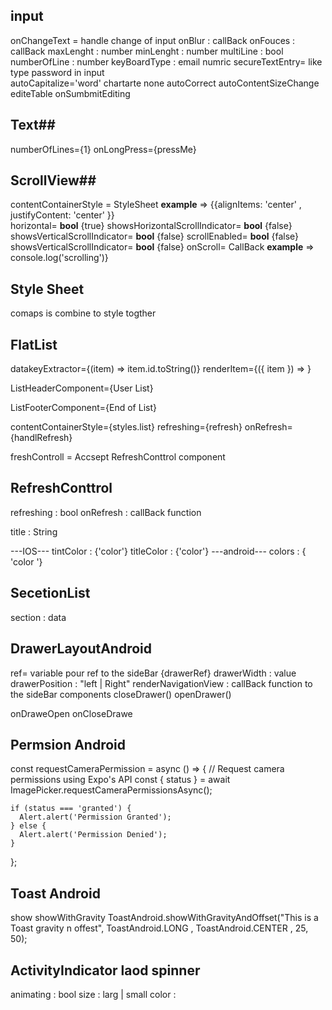 ## input ##
onChangeText = handle change of input 
onBlur : callBack
onFouces : callBack
maxLenght : number 
minLenght : number
multiLine : bool
numberOfLine : number 
keyBoardType : email numric 
secureTextEntry= like type password in input  
autoCapitalize='word' chartarte none 
autoCorrect
autoContentSizeChange
editeTable
onSumbmitEditing

## Text##
 numberOfLines={1} 
 onLongPress={pressMe} 


## ScrollView##

contentContainerStyle = StyleSheet  **example** =>  {{alignItems: 'center' , justifyContent: 'center' }}  
horizontal= **bool** {true}
showsHorizontalScrollIndicator= **bool** {false}
showsVerticalScrollIndicator= **bool** {false}
scrollEnabled= **bool** {false}
showsVerticalScrollIndicator= **bool**  {false}
onScroll= CallBack  **example** => console.log('scrolling')}

## Style Sheet 
comaps is combine to style togther 


## FlatList

datakeyExtractor={(item) => item.id.toString()}
renderItem={({ item }) => <Item name={item.name} age={item.age} />}

ListHeaderComponent={<Text style={styles.header}>User List</Text>}

ListFooterComponent={<Text style={styles.footer}>End of List</Text>}

contentContainerStyle={styles.list}
refreshing={refresh}
onRefresh={handlRefresh}

freshControll = Accsept RefreshConttrol component 

## RefreshConttrol
refreshing : bool 
onRefresh : callBack function

title : String

---IOS---
tintColor :  {'color'}
titleColor :  {'color'}
---android---
colors : { 'color '}


## SecetionList
section : data

## DrawerLayoutAndroid
ref= variable pour ref to the sideBar   {drawerRef}
drawerWidth :  value 
drawerPosition  : "left | Right"
renderNavigationView : callBack function to the sideBar components
closeDrawer()
openDrawer()

onDraweOpen 
onCloseDrawe

## Permsion Android 
const requestCameraPermission = async () => {
    // Request camera permissions using Expo's API
    const { status } = await ImagePicker.requestCameraPermissionsAsync();

    if (status === 'granted') {
      Alert.alert('Permission Granted');
    } else {
      Alert.alert('Permission Denied');
    }
  };

## Toast Android 
show
showWithGravity
ToastAndroid.showWithGravityAndOffset("This is a Toast gravity n offest", ToastAndroid.LONG  , ToastAndroid.CENTER , 25,
50);


## ActivityIndicator laod spinner
  animating : bool
  size : larg | small
  color : 




  <!-- let apidata = [
    { id: 1, name: 'John', age: 25 },
    { id: 12, name: 'ess', age: 25 },
    { id: 13, name: 'Joshn', age: 25 },
    // { id: 14, name: 'ads', age: 25 },
    // { id: 15, name: 'xcz', age: 25 },
    // { id: 125, name: 'xcz', age: 25 },
    // { id: 152, name: 'xcz', age: 25 },
    // { id: 165, name: 'xcz', age: 25 },
    // { id: 115, name: 'xcz', age: 25 },
    // { id: 105, name: 'xcz', age: 25 },
  ]; -->